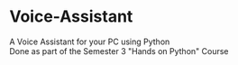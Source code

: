 # Voice-Assistant
A Voice Assistant for your PC using Python <br>
Done as part of the Semester 3 "Hands on Python" Course
